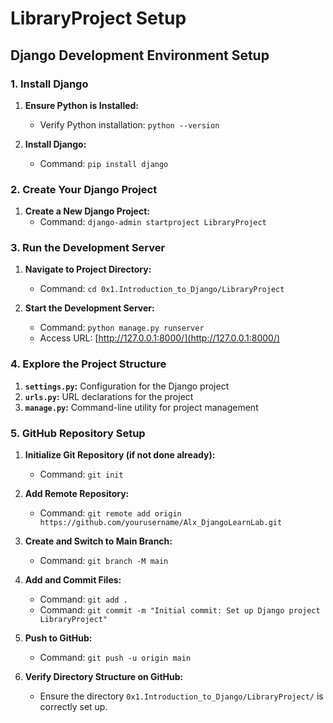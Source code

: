 # LibraryProject Setup

## Django Development Environment Setup

### 1. Install Django

1. **Ensure Python is Installed:**
   - Verify Python installation: `python --version`

2. **Install Django:**
   - Command: `pip install django`

### 2. Create Your Django Project

1. **Create a New Django Project:**
   - Command: `django-admin startproject LibraryProject`

### 3. Run the Development Server

1. **Navigate to Project Directory:**
   - Command: `cd 0x1.Introduction_to_Django/LibraryProject`

2. **Start the Development Server:**
   - Command: `python manage.py runserver`
   - Access URL: [http://127.0.0.1:8000/](http://127.0.0.1:8000/)

### 4. Explore the Project Structure

1. **`settings.py`:** Configuration for the Django project
2. **`urls.py`:** URL declarations for the project
3. **`manage.py`:** Command-line utility for project management

### 5. GitHub Repository Setup

1. **Initialize Git Repository (if not done already):**
   - Command: `git init`

2. **Add Remote Repository:**
   - Command: `git remote add origin https://github.com/yourusername/Alx_DjangoLearnLab.git`

3. **Create and Switch to Main Branch:**
   - Command: `git branch -M main`

4. **Add and Commit Files:**
   - Command: `git add .`
   - Command: `git commit -m "Initial commit: Set up Django project LibraryProject"`

5. **Push to GitHub:**
   - Command: `git push -u origin main`

6. **Verify Directory Structure on GitHub:**
   - Ensure the directory `0x1.Introduction_to_Django/LibraryProject/` is correctly set up.

